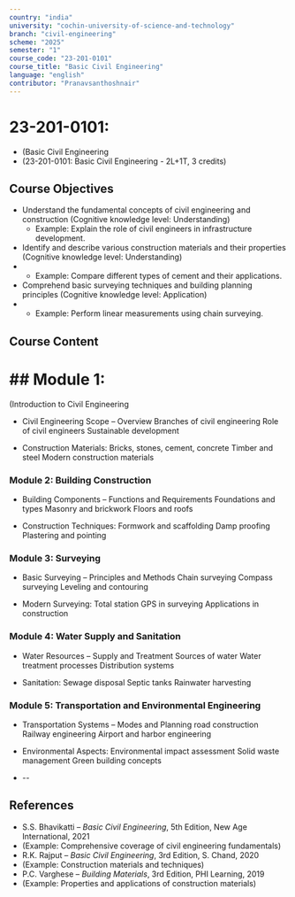 ```yaml
---
country: "india"
university: "cochin-university-of-science-and-technology"
branch: "civil-engineering"
scheme: "2025"
semester: "1"
course_code: "23-201-0101"
course_title: "Basic Civil Engineering"
language: "english"
contributor: "Pranavsanthoshnair"
---
```


# 23-201-0101: 
  - (Basic Civil Engineering
  - (23-201-0101: Basic Civil Engineering - 2L+1T, 3 credits)
## Course Objectives

* Understand the fundamental concepts of civil engineering and construction (Cognitive knowledge level: Understanding)
    - Example: Explain the role of civil engineers in infrastructure development.
* Identify and describe various construction materials and their properties (Cognitive knowledge level: Understanding)
*   - Example: Compare different types of cement and their applications.
* Comprehend basic surveying techniques and building planning principles (Cognitive knowledge level: Application)
*   - Example: Perform linear measurements using chain surveying.

## Course Content
# ## Module 1:
  (Introduction to Civil Engineering

* Civil Engineering Scope – Overview
  Branches of civil engineering
  Role of civil engineers
  Sustainable development

* Construction Materials:
  Bricks, stones, cement, concrete
  Timber and steel
  Modern construction materials

### Module 2: Building Construction
* Building Components – Functions and Requirements
  Foundations and types
  Masonry and brickwork
  Floors and roofs

* Construction Techniques:
  Formwork and scaffolding
  Damp proofing
  Plastering and pointing

### Module 3: Surveying
* Basic Surveying – Principles and Methods
  Chain surveying
  Compass surveying
  Leveling and contouring

* Modern Surveying:
  Total station
  GPS in surveying
  Applications in construction

### Module 4: Water Supply and Sanitation
* Water Resources – Supply and Treatment
  Sources of water
  Water treatment processes
  Distribution systems

* Sanitation:
  Sewage disposal
  Septic tanks
  Rainwater harvesting

### Module 5: Transportation and Environmental Engineering
* Transportation Systems – Modes and Planning
  road construction
  Railway engineering
  Airport and harbor engineering

* Environmental Aspects:
  Environmental impact assessment
  Solid waste management
  Green building concepts

* --

## References

* S.S. Bhavikatti – *Basic Civil Engineering*, 5th Edition, New Age International, 2021
* (Example: Comprehensive coverage of civil engineering fundamentals)
* R.K. Rajput – *Basic Civil Engineering*, 3rd Edition, S. Chand, 2020
* (Example: Construction materials and techniques)
* P.C. Varghese – *Building Materials*, 3rd Edition, PHI Learning, 2019
* (Example: Properties and applications of construction materials)
